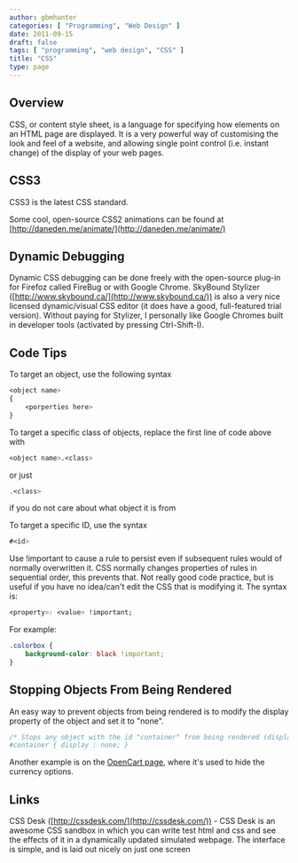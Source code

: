 ```yaml
---
author: gbmhunter
categories: [ "Programming", "Web Design" ]
date: 2011-09-15
draft: false
tags: [ "programming", "web design", "CSS" ]
title: "CSS"
type: page
---
```


## Overview

CSS, or content style sheet, is a language for specifying how elements on an HTML page are displayed. It is a very powerful way of customising the look and feel of a website, and allowing single point control (i.e. instant change) of the display of your web pages.

## CSS3

CSS3 is the latest CSS standard.

Some cool, open-source CSS2 animations can be found at [http://daneden.me/animate/](http://daneden.me/animate/)

## Dynamic Debugging

Dynamic CSS debugging can be done freely with the open-source plug-in for Firefoz called FireBug or with Google Chrome. SkyBound Stylizer ([http://www.skybound.ca/](http://www.skybound.ca/)) is also a very nice licensed dynamic/visual CSS editor (it does have a good, full-featured trial version). Without paying for Stylizer, I personally like Google Chromes built in developer tools (activated by pressing Ctrl-Shift-I).

## Code Tips

To target an object, use the following syntax

```css    
<object name>
{
    <porperties here>
}
```

To target a specific class of objects, replace the first line of code above with

```css    
<object name>.<class>
```

or just

```css    
.<class>
```

if you do not care about what object it is from

To target a specific ID, use the syntax

```css    
#<id>
```

Use !important to cause a rule to persist even if subsequent rules would of normally overwritten it. CSS normally changes properties of rules in sequential order, this prevents that. Not really good code practice, but is useful if you have no idea/can't edit the CSS that is modifying it. The syntax is:

```css    
<property>: <value> !important;
```

For example:

```css    
.colorbox {
    background-color: black !important;
}
```

## Stopping Objects From Being Rendered

An easy way to prevent objects from being rendered is to modify the display property of the object and set it to "none".

```css    
/* Stops any object with the id "container" from being rendered (displayed) on a screen.
#container { display : none; }
```

Another example is on the [OpenCart page](/programming/website-design/opencart), where it's used to hide the currency options.

## Links

CSS Desk ([http://cssdesk.com/](http://cssdesk.com/)) - CSS Desk is an awesome CSS sandbox in which you can write test html and css and see the effects of it in a dynamically updated simulated webpage. The interface is simple, and is laid out nicely on just one screen
